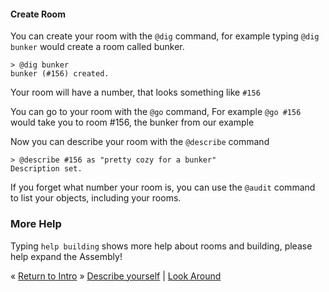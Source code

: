 #### Create Room

You can create your room with the `@dig` command, for example typing `@dig
bunker` would create a room called bunker.

```
> @dig bunker
bunker (#156) created.
```

Your room will have a number, that looks something like `#156`

You can go to your room with the `@go` command, For example `@go #156` would
take you to room #156, the bunker from our example

Now you can describe your room with the `@describe` command

```
> @describe #156 as "pretty cozy for a bunker"
Description set.
```

If you forget what number your room is, you can use the `@audit` command to
list your objects, including your rooms.

### More Help

Typing `help building` shows more help about rooms and building, please help
expand the Assembly!

&laquo; [Return to Intro](#intro) &raquo; [Describe yourself](#describe) | [Look Around](#lookaround)
